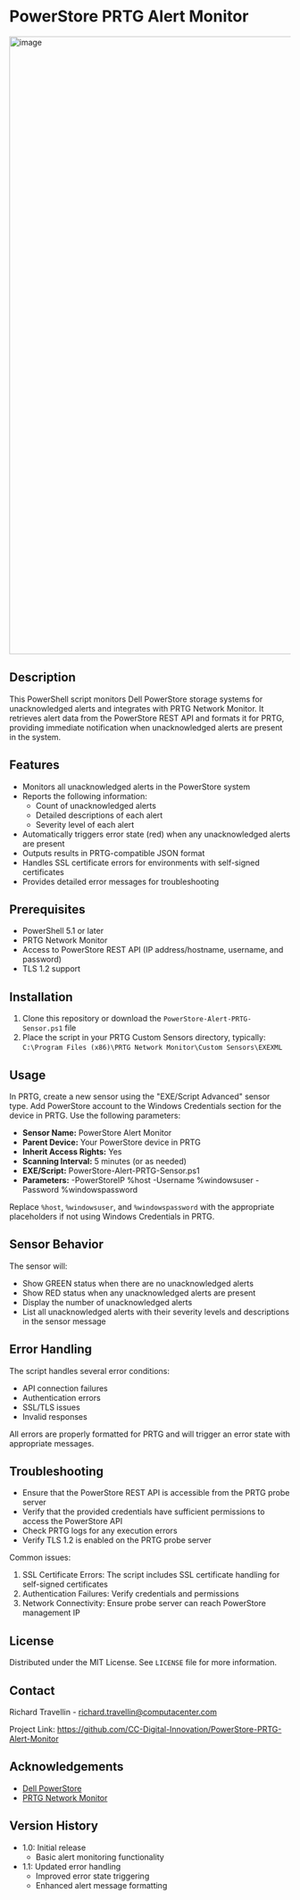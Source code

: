 # PowerStore PRTG Alert Monitor
<img width="1107" alt="image" src="https://github.com/user-attachments/assets/110a7a3d-23a7-4e7a-82f8-33436992bf90">


## Description
This PowerShell script monitors Dell PowerStore storage systems for unacknowledged alerts and integrates with PRTG Network Monitor. It retrieves alert data from the PowerStore REST API and formats it for PRTG, providing immediate notification when unacknowledged alerts are present in the system.

## Features
- Monitors all unacknowledged alerts in the PowerStore system
- Reports the following information:
  - Count of unacknowledged alerts
  - Detailed descriptions of each alert
  - Severity level of each alert
- Automatically triggers error state (red) when any unacknowledged alerts are present
- Outputs results in PRTG-compatible JSON format
- Handles SSL certificate errors for environments with self-signed certificates
- Provides detailed error messages for troubleshooting

## Prerequisites
- PowerShell 5.1 or later
- PRTG Network Monitor
- Access to PowerStore REST API (IP address/hostname, username, and password)
- TLS 1.2 support

## Installation
1. Clone this repository or download the `PowerStore-Alert-PRTG-Sensor.ps1` file
2. Place the script in your PRTG Custom Sensors directory, typically:
   `C:\Program Files (x86)\PRTG Network Monitor\Custom Sensors\EXEXML`

## Usage
In PRTG, create a new sensor using the "EXE/Script Advanced" sensor type. Add PowerStore account to the Windows Credentials section for the device in PRTG. Use the following parameters:

- **Sensor Name:** PowerStore Alert Monitor
- **Parent Device:** Your PowerStore device in PRTG
- **Inherit Access Rights:** Yes
- **Scanning Interval:** 5 minutes (or as needed)
- **EXE/Script:** PowerStore-Alert-PRTG-Sensor.ps1
- **Parameters:** -PowerStoreIP %host -Username %windowsuser -Password %windowspassword

Replace `%host`, `%windowsuser`, and `%windowspassword` with the appropriate placeholders if not using Windows Credentials in PRTG.

## Sensor Behavior
The sensor will:
- Show GREEN status when there are no unacknowledged alerts
- Show RED status when any unacknowledged alerts are present
- Display the number of unacknowledged alerts
- List all unacknowledged alerts with their severity levels and descriptions in the sensor message

## Error Handling
The script handles several error conditions:
- API connection failures
- Authentication errors
- SSL/TLS issues
- Invalid responses

All errors are properly formatted for PRTG and will trigger an error state with appropriate messages.

## Troubleshooting
- Ensure that the PowerStore REST API is accessible from the PRTG probe server
- Verify that the provided credentials have sufficient permissions to access the PowerStore API
- Check PRTG logs for any execution errors
- Verify TLS 1.2 is enabled on the PRTG probe server

Common issues:
1. SSL Certificate Errors: The script includes SSL certificate handling for self-signed certificates
2. Authentication Failures: Verify credentials and permissions
3. Network Connectivity: Ensure probe server can reach PowerStore management IP

## License
Distributed under the MIT License. See `LICENSE` file for more information.

## Contact
Richard Travellin - richard.travellin@computacenter.com

Project Link: https://github.com/CC-Digital-Innovation/PowerStore-PRTG-Alert-Monitor

## Acknowledgements
- [Dell PowerStore](https://www.dell.com/en-us/dt/storage/powerstore-storage-appliance.htm)
- [PRTG Network Monitor](https://www.paessler.com/prtg)

## Version History
- 1.0: Initial release
  - Basic alert monitoring functionality
- 1.1: Updated error handling
  - Improved error state triggering
  - Enhanced alert message formatting
